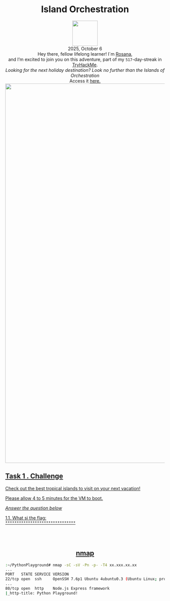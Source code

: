 <h1 align="center">Island Orchestration</h1>
<p align="center"><img width="80px" src="https://github.com/user-attachments/assets/a11551ff-026d-4458-b5e4-3b15243ffccd"><br>
2025, October 6<br> Hey there, fellow lifelong learner! I´m <a href="https://www.linkedin.com/in/rosanafssantos/">Rosana</a>,<br>
and I’m excited to join you on this adventure, part of my <code>517</code>-day-streak in<a href="https://tryhackme.com"> TryHackMe</a>.<br>
<em>Looking for the next holiday destination? Look no further than the Islands of Orchestration</em><br>
Access it <a href="https://tryhackme.com/room/islandorchestration"</a>here.<br>
<img width="1200px" src=""></p>


<h2>Task 1 . Challenge</h2>
<p>Check out the best tropical islands to visit on your next vacation!<br>

Please allow 4 to 5 minutes for the VM to boot.</p>


<p><em>Answer the question below</em></p>

<p>1.1. What si the flag:<br>
<code>*******************************</code></p>


<br>
<br>
<h2 align="center">nmap</h2>

```bash
:~/PythonPlayground# nmap -sC -sV -Pn -p- -T4 xx.xxx.xx.xx
...
PORT   STATE SERVICE VERSION
22/tcp open  ssh     OpenSSH 7.6p1 Ubuntu 4ubuntu0.3 (Ubuntu Linux; protocol 2.0)
...
80/tcp open  http    Node.js Express framework
|_http-title: Python Playground!
```
